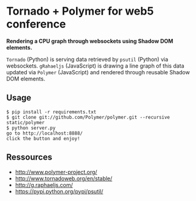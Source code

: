 # Tornado + Polymer for web5 conference

**Rendering a CPU graph through websockets using Shadow DOM elements.**

`Tornado` (Python) is serving data retrieved by `psutil` (Python) via websockets.
`gRahaeljs` (JavaScript) is drawing a line graph of this data updated via 
`Polymer` (JavaScript) and rendered through reusable Shadow DOM elements.

## Usage

    $ pip install -r requirements.txt
    $ git clone git://github.com/Polymer/polymer.git --recursive static/polymer
    $ python server.py
    go to http://localhost:8888/
    click the button and enjoy!

## Ressources

* http://www.polymer-project.org/
* http://www.tornadoweb.org/en/stable/
* http://g.raphaeljs.com/
* https://pypi.python.org/pypi/psutil/
